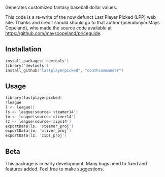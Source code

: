Generates customized fantasy baseball dollar values.

This code is a re-write of the now defunct Last Player Picked (LPP) web site.
Thanks and credit should should go to that author (pseudonym Mays Copeland),
who made the source code available at https://github.com/mayscopeland/priceguide.

## Installation

```s
install.packages('devtools')
library('devtools')
install_github("lastplayerpicked", "couthcommander")
```

## Usage

```s
library(lastplayerpicked)
?league
l <- league()
ls <- league(source='steamer14')
lo <- league(source='oliver14')
lz <- league(source='zips14')
exportData(ls, 'steamer_proj')
exportData(lo, 'oliver_proj')
exportData(lz, 'zips_proj')
```

## Beta

This package is in early development.  Many bugs need to fixed and features added.  Feel free to make suggestions.
